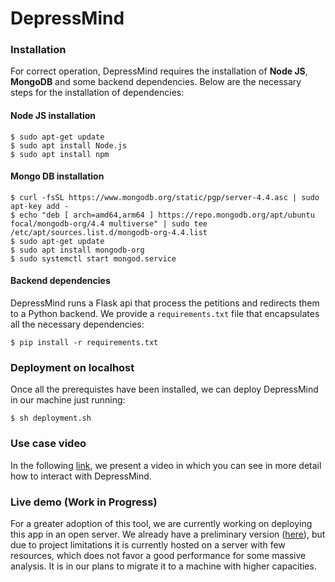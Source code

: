 # DepressMind

### Installation

For correct operation, DepressMind requires the installation of **Node JS**, **MongoDB** and some backend dependencies. Below are the necessary steps for the installation of dependencies:

#### Node JS installation
```shell
$ sudo apt-get update
$ sudo apt install Node.js
$ sudo apt install npm 
```
#### Mongo DB installation

```shell
$ curl -fsSL https://www.mongodb.org/static/pgp/server-4.4.asc | sudo apt-key add -
$ echo "deb [ arch=amd64,arm64 ] https://repo.mongodb.org/apt/ubuntu focal/mongodb-org/4.4 multiverse" | sudo tee /etc/apt/sources.list.d/mongodb-org-4.4.list
$ sudo apt-get update
$ sudo apt install mongodb-org
$ sudo systemctl start mongod.service
```

#### Backend dependencies

DepressMind runs a Flask api that process the petitions and redirects them to a Python backend. We provide a ```requirements.txt``` file that encapsulates all the necessary dependencies:

```shell
$ pip install -r requirements.txt
```

### Deployment on localhost

Once all the prerequistes have been installed, we can deploy DepressMind in our machine just running:

```
$ sh deployment.sh
```

### Use case video

In the following [link](), we present a video in which you can see in more detail how to interact with DepressMind.

### Live demo (Work in Progress)

For a greater adoption of this tool, we are currently working on deploying this app in an open server. We already have a preliminary version ([here](https://tec.citius.usc.es/mental-health-analyzer/)), but due to project limitations it is currently hosted on a server with few resources, which does not favor a good performance for some massive analysis. It is in our plans to migrate it to a machine with higher capacities.
